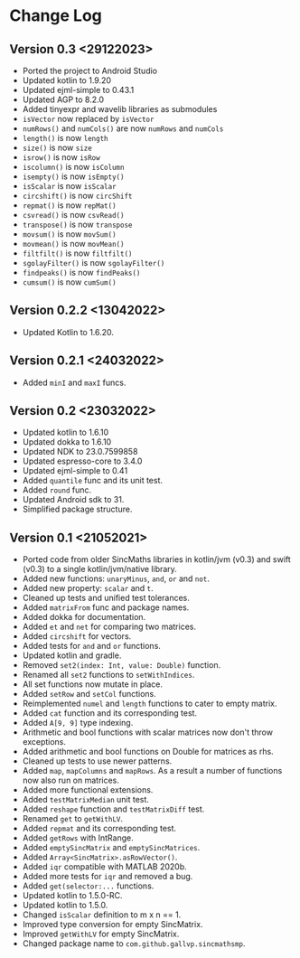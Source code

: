 # Change Log

## Version 0.3 <29122023>

+ Ported the project to Android Studio
+ Updated kotlin to 1.9.20
+ Updated ejml-simple to 0.43.1
+ Updated AGP to 8.2.0
+ Added tinyexpr and wavelib libraries as submodules
+ `isVector` now replaced by `isVector`
+ `numRows()` and `numCols()` are now `numRows` and `numCols`
+ `length()` is now `length`
+ `size()` is now `size`
+ `isrow()` is now `isRow`
+ `iscolumn()` is now `isColumn`
+ `isempty()` is now `isEmpty()`
+ `isScalar` is now `isScalar`
+ `circshift()` is now `circShift`
+ `repmat()` is now `repMat()`
+ `csvread()` is now `csvRead()`
+ `transpose()` is now `transpose`
+ `movsum()` is now `movSum()`
+ `movmean()` is now `movMean()`
+ `filtfilt()` is now `filtfilt()`
+ `sgolayFilter()` is now `sgolayFilter()`
+ `findpeaks()` is now `findPeaks()`
+ `cumsum()` is now `cumSum()`

## Version 0.2.2 <13042022>

+ Updated Kotlin to 1.6.20.

## Version 0.2.1 <24032022>

+ Added `minI` and `maxI` funcs.

## Version 0.2 <23032022>

+ Updated kotlin to 1.6.10
+ Updated dokka to 1.6.10
+ Updated NDK to 23.0.7599858
+ Updated espresso-core to 3.4.0
+ Updated ejml-simple to 0.41
+ Added `quantile` func and its unit test.
+ Added `round` func.
+ Updated Android sdk to 31.
+ Simplified package structure.

## Version 0.1 <21052021>

+ Ported code from older SincMaths libraries in kotlin/jvm (v0.3) and swift (v0.3) to a single
  kotlin/jvm/native library.
+ Added new functions: `unaryMinus`, `and`, `or` and `not`.
+ Added new property: `scalar` and `t`.
+ Cleaned up tests and unified test tolerances.
+ Added `matrixFrom` func and package names.
+ Added dokka for documentation.
+ Added `et` and `net` for comparing two matrices.
+ Added `circshift` for vectors.
+ Added tests for `and` and `or` functions.
+ Updated kotlin and gradle.
+ Removed `set2(index: Int, value: Double)` function.
+ Renamed all `set2` functions to `setWithIndices`.
+ All set functions now mutate in place.
+ Added `setRow` and `setCol` functions.
+ Reimplemented `numel` and `length` functions to cater to empty matrix.
+ Added `cat` function and its corresponding test.
+ Added `A[9, 9]` type indexing.
+ Arithmetic and bool functions with scalar matrices now don't throw exceptions.
+ Added arithmetic and bool functions on Double for matrices as rhs.
+ Cleaned up tests to use newer patterns.
+ Added `map`, `mapColumns` and `mapRows`. As a result a number of functions now also run on
  matrices.
+ Added more functional extensions.
+ Added `testMatrixMedian` unit test.
+ Added `reshape` function and `testMatrixDiff` test.
+ Renamed `get` to `getWithLV`.
+ Added `repmat` and its corresponding test.
+ Added `getRows` with IntRange.
+ Added `emptySincMatrix` and `emptySincMatrices`.
+ Added `Array<SincMatrix>.asRowVector()`.
+ Added `iqr` compatible with MATLAB 2020b.
+ Added more tests for `iqr` and removed a bug.
+ Added `get(selector:...` functions.
+ Updated kotlin to 1.5.0-RC.
+ Updated kotlin to 1.5.0.
+ Changed `isScalar` definition to m x n == 1.
+ Improved type conversion for empty SincMatrix.
+ Improved `getWithLV` for empty SincMatrix.
+ Changed package name to `com.github.gallvp.sincmathsmp`.